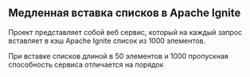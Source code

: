 ## Медленная вставка списков в Apache Ignite

Проект представляет собой веб сервис, который на каждый запрос вставляет в кэш Apache Ignite список из 1000 элементов.

При вставке списков длиной в 50 элементов и 1000 пропускная способность сервиса отличается на порядок
